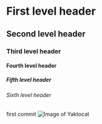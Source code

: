 # First level header
## Second level header
### Third level header
#### Fourth level header
##### Fifth level header
###### Sixth level header

first commit
![Image of Yaktocat](https://octodex.github.com/images/yaktocat.png "Yak2Cat")
